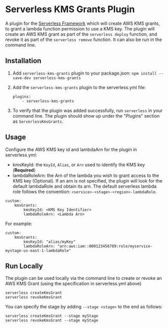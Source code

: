 # Serverless KMS Grants Plugin

A plugin for the [Serverless Framework](https://serverless.com/) which will
create AWS KMS grants, to grant a lambda function permission to use a KMS key.
The plugin will create an AWS KMS grant as part of the `serverless deploy`
function, and revoke it as part of the `serverless remove` function. It can also
be run in the command line.

## Installation

1. Add `serverless-kms-grants` plugin to your package.json:
   `npm install --save-dev serverless-kms-grants`

2. Add the `serverless-kms-grants` plugin to the serverless.yml file:

   ```
   plugins:
       - serverless-kms-grants
   ```

3. To verify that the plugin was added successfully, run `serverless` in your
   command line. The plugin should show up under the "Plugins" section as
   `ServerlessKmsGrants`.

## Usage

Configure the AWS KMS key id and lambdaArn for the plugin in serverless.yml:

- kmsKeyId: the `KeyId`, `Alias`, or `Arn` used to identify the KMS key
  (**Required**)
- lambdaRoleArn: the Arn of the lambda you wish to grant access to the KMS key
  (Optional). If an arn is not specified, the plugin will look for the default
  lambdaRole and obtain its arn. The default serverless lambda role follows the
  convention: `<service>-<stage>-<region>-lambdaRole`.

```
custom:
    kmsGrants:
        kmsKeyId: <KMS Key Identifier>
        lambdaRoleArn: <Lambda Arn>
```

For example:

```
custom:
    kmsGrants:
        kmsKeyId: "alias/myKey"
        lambdaRoleArn: "arn:aws:iam::000123456789:role/myservice-mystage-us-east-1-lambdaRole"
```

## Run Locally

The plugin can be used locally via the command line to create or revoke an AWS
KMS Grant (using the specification in serverless.yml above)

```
serverless createKmsGrant
serverless revokeKmsGrant
```

You can specify the stage by adding `--stage <stage>` to the end as follows:

```
serverless createKmsGrant --stage myStage
serverless revokeKmsGrant --stage myStage
```
